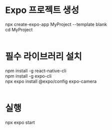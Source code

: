 

# Expo 프로젝트 생성
npx create-expo-app MyProject --template blank <br>
cd MyProject<br>
<br>
# 필수 라이브러리 설치
npm install -g react-native-cli<br>
npm install -g expo-cli<br>
npx expo install @expo/config expo-camera<br>
<br>
# 실행
npx expo start<br>
<br>
